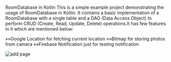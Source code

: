 RoomDatabase in Kotlin
This is a simple example project demonstrating the usage of RoomDatabase in Kotlin. It contains a basic implementation of a RoomDatabase with a single table and a DAO (Data Access Object) to perform CRUD (Create, Read, Update, Delete) operations.It has few features in it which are mentioned below:

»»Google Location for fetching current location
»»Bitmap for storing photos from camera
»»Firebase Notification just for testing notification


![add page](https://user-images.githubusercontent.com/87258898/230379197-71521283-bcaf-4124-9042-296ae70dd313.jpg)


